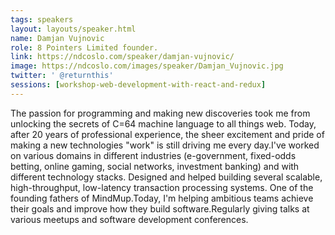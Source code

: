```yaml
---
tags: speakers
layout: layouts/speaker.html
name: Damjan Vujnovic
role: 8 Pointers Limited founder.
link: https://ndcoslo.com/speaker/damjan-vujnovic/
image: https://ndcoslo.com/images/speaker/Damjan_Vujnovic.jpg
twitter: ' @returnthis'
sessions: [workshop-web-development-with-react-and-redux]
---
```

The passion for programming and making new discoveries took me from unlocking the secrets of C=64 machine language to all things web. Today, after 20 years of professional experience, the sheer excitement and pride of making a new technologies "work" is still driving me every day.I've worked on various domains in different industries (e-government, fixed-odds betting, online gaming, social networks, investment banking) and with different technology stacks. Designed and helped building several scalable, high-throughput, low-latency transaction processing systems. One of the founding fathers of MindMup.Today, I'm helping ambitious teams achieve their goals and improve how they build software.Regularly giving talks at various meetups and software development conferences.
